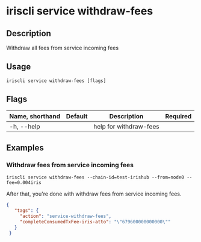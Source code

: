 # iriscli service withdraw-fees 

## Description

Withdraw all fees from service incoming fees

## Usage

```
iriscli service withdraw-fees [flags]
```

## Flags

| Name, shorthand       | Default                 | Description                                                                                                                                           | Required |
| --------------------- | ----------------------- | ----------------------------------------------------------------------------------------------------------------------------------------------------- | -------- |
| -h, --help            |                         | help for withdraw-fees                                                                                                                                         |          |

## Examples

### Withdraw fees from service incoming fees 
```shell
iriscli service withdraw-fees --chain-id=test-irishub --from=node0 --fee=0.004iris
```

After that, you're done with withdraw fees from service incoming fees.

```json
{
   "tags": {
     "action": "service-withdraw-fees",
     "completeConsumedTxFee-iris-atto": "\"679600000000000\""
   }
 }
```

